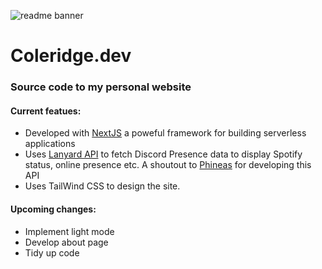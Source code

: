 
![readme banner](https://user-images.githubusercontent.com/51129378/218392552-83789d72-3683-45bc-9667-8d6240eece4e.png)

<h1>Coleridge.dev</h1>

### Source code to my personal website

#### Current featues:
- Developed with [NextJS](https://nextjs.org/) a poweful framework for building serverless applications
- Uses [Lanyard API](https://github.com/Phineas/lanyard) to fetch Discord Presence data to display Spotify status, online presence etc. A shoutout to [Phineas](https://github.com/Phineas) for developing this API
- Uses TailWind CSS to design the site. 

#### Upcoming changes:
- Implement light mode 
- Develop about page 
- Tidy up code
